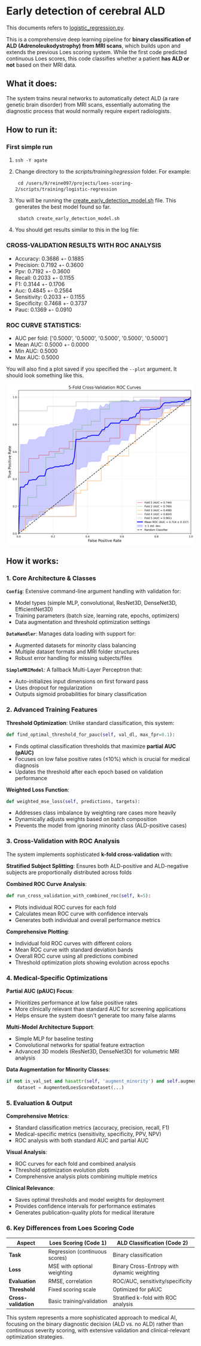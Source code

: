 # Early detection of cerebral ALD

This documents refers to [logistic_regression.py](/src/dcan/training/logistic_regression.py).

This is a comprehensive deep learning pipeline for **binary classification of ALD (Adrenoleukodystrophy) from MRI scans**, which builds upon and extends the previous Loes scoring system. While the first code predicted continuous Loes scores, this code classifies whether a patient **has ALD or not** based on their MRI data.

## What it does:

The system trains neural networks to automatically detect ALD (a rare genetic brain disorder) from MRI scans, essentially automating the diagnostic process that would normally require expert radiologists.


## How to run it:

### First simple run

1. `ssh -Y agate`
2. Change directory to the *scripts/training/regression* folder.  For example:
    
        cd /users/9/reine097/projects/loes-scoring-2/scripts/training/logistic-regression

3. You will be running the [create_early_detection_model.sh](../scripts/training/logistic-regression/create_early_detection_model.sh) file.  This generates the best model found so far.

        sbatch create_early_detection_model.sh 

4. You should get results similar to this in the log file:

### CROSS-VALIDATION RESULTS WITH ROC ANALYSIS
* Accuracy: 0.3686 +- 0.1885
* Precision: 0.7192 +- 0.3600
* Ppv: 0.7192 +- 0.3600
* Recall: 0.2033 +- 0.1155
* F1: 0.3144 +- 0.1706
* Auc: 0.4845 +- 0.2564
* Sensitivity: 0.2033 +- 0.1155
* Specificity: 0.7468 +- 0.3737
* Pauc: 0.1369 +- 0.0910

### ROC CURVE STATISTICS:
* AUC per fold: ['0.5000', '0.5000', '0.5000', '0.5000', '0.5000']
* Mean AUC: 0.5000 +- 0.0000
* Min AUC: 0.5000
* Max AUC: 0.5000

You will also find a plot saved if you specified the `--plot` argument.  It should look something like this.

![ROC plot](../doc/models/logistic_regression/model00/combined_roc_cv.png "ROC plot")

## How it works:

### **1. Core Architecture & Classes**

**`Config`**: Extensive command-line argument handling with validation for:
- Model types (simple MLP, convolutional, ResNet3D, DenseNet3D, EfficientNet3D)
- Training parameters (batch size, learning rate, epochs, optimizers)
- Data augmentation and threshold optimization settings

**`DataHandler`**: Manages data loading with support for:
- Augmented datasets for minority class balancing
- Multiple dataset formats and MRI folder structures
- Robust error handling for missing subjects/files

**`SimpleMRIModel`**: A fallback Multi-Layer Perceptron that:
- Auto-initializes input dimensions on first forward pass
- Uses dropout for regularization
- Outputs sigmoid probabilities for binary classification

### **2. Advanced Training Features**

**Threshold Optimization**: Unlike standard classification, this system:
```python
def find_optimal_threshold_for_pauc(self, val_dl, max_fpr=0.1):
```
- Finds optimal classification thresholds that maximize **partial AUC (pAUC)**
- Focuses on low false positive rates (≤10%) which is crucial for medical diagnosis
- Updates the threshold after each epoch based on validation performance

**Weighted Loss Function**: 
```python
def weighted_mse_loss(self, predictions, targets):
```
- Addresses class imbalance by weighting rare cases more heavily
- Dynamically adjusts weights based on batch composition
- Prevents the model from ignoring minority class (ALD-positive cases)

### **3. Cross-Validation with ROC Analysis**

The system implements sophisticated **k-fold cross-validation** with:

**Stratified Subject Splitting**: Ensures both ALD-positive and ALD-negative subjects are proportionally distributed across folds

**Combined ROC Curve Analysis**:
```python
def run_cross_validation_with_combined_roc(self, k=5):
```
- Plots individual ROC curves for each fold
- Calculates mean ROC curve with confidence intervals
- Generates both individual and overall performance metrics

**Comprehensive Plotting**:
- Individual fold ROC curves with different colors
- Mean ROC curve with standard deviation bands
- Overall ROC curve using all predictions combined
- Threshold optimization plots showing evolution across epochs

### **4. Medical-Specific Optimizations**

**Partial AUC (pAUC) Focus**: 
- Prioritizes performance at low false positive rates
- More clinically relevant than standard AUC for screening applications
- Helps ensure the system doesn't generate too many false alarms

**Multi-Model Architecture Support**:
- Simple MLP for baseline testing
- Convolutional networks for spatial feature extraction
- Advanced 3D models (ResNet3D, DenseNet3D) for volumetric MRI analysis

**Data Augmentation for Minority Classes**:
```python
if not is_val_set and hasattr(self, 'augment_minority') and self.augment_minority:
    dataset = AugmentedLoesScoreDataset(...)
```

### **5. Evaluation & Output**

**Comprehensive Metrics**:
- Standard classification metrics (accuracy, precision, recall, F1)
- Medical-specific metrics (sensitivity, specificity, PPV, NPV)
- ROC analysis with both standard AUC and partial AUC

**Visual Analysis**:
- ROC curves for each fold and combined analysis
- Threshold optimization evolution plots
- Comprehensive analysis plots combining multiple metrics

**Clinical Relevance**:
- Saves optimal thresholds and model weights for deployment
- Provides confidence intervals for performance estimates
- Generates publication-quality plots for medical literature

### **6. Key Differences from Loes Scoring Code**

| Aspect | Loes Scoring (Code 1) | ALD Classification (Code 2) |
|--------|----------------------|----------------------------|
| **Task** | Regression (continuous scores) | Binary classification |
| **Loss** | MSE with optional weighting | Binary Cross-Entropy with dynamic weighting |
| **Evaluation** | RMSE, correlation | ROC/AUC, sensitivity/specificity |
| **Threshold** | Fixed scoring scale | Optimized for pAUC |
| **Cross-validation** | Basic training/validation | Stratified k-fold with ROC analysis |

This system represents a more sophisticated approach to medical AI, focusing on the binary diagnostic decision (ALD vs. no ALD) rather than continuous severity scoring, with extensive validation and clinical-relevant optimization strategies.
